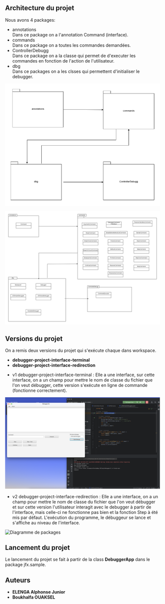 ## Architecture du projet

Nous avons 4 packages:

<ul>
    <li> annotations</li>
<h>Dans ce package on a l'annotation Command (interface).</h>
    <li> commands</li>
<h>Dans ce package on a toutes les commandes demandées.</h>
    <li> ControllerDebugg</li>
<h>Dans ce package on a la classe qui permet de d'executer les commandes en fonction de l'action de l'utilisateur.</h>
    <li> dbg</li>
<h>Dans ce packages on a les clsses qui permettent d'initialiser le debugger.</h>
</ul>

![Diagramme de packages](./image/package.png "Diagramme de packages")

![Diagramme de packages avec classes](./image/package_classe.png "Diagramme de packages avec classes")

## Versions du projet

On a remis deux versions du projet qui s'exécute chaque dans workspace.

- **debugger-project-interface-terminal**
- **debugger-project-interface-redirection**

<ul>
    <li> v1 debugger-project-interface-terminal : Elle a une interface, sur cette interface, on a un champ pour mettre le nom de classe du fichier que l'on veut débugger, cette version s'exécute en ligne de commande (fonctionne correctement).</li>
</ul>

![Diagramme de packages](./image/projet-line-command.png "projet-line-command")

<ul>
    <li> v2 debugger-project-interface-redirection : Elle a une interface, on a un champ pour mettre le nom de classe du fichier que l'on veut débugger et sur cette version l'utilisateur interagit avec le debugger à partir de l'interface, mais celle-ci ne fonctionne pas bien et la fonction Step à été mis par défaut. L'exécution du programme, le débuggeur se lance et s'affiche au niveau de l'interface.</li>
</ul>

![Diagramme de packages](./image/projet-line-interface "projet-line-interface")

## Lancement du projet

Le lancement du projet se fait à partir de la class <strong>DebuggerApp</strong> dans le package jfx.sample.

## Auteurs

- **ELENGA Alphonse Junior**
- **Boukhalfa OUAKSEL**
